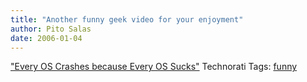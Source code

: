 ```yaml
---
title: "Another funny geek video for your enjoyment"
author: Pito Salas
date: 2006-01-04
---
```




["Every OS Crashes because Every OS
Sucks"](<http://www.deadtroll.com/index2.html?/video/ossuckscable.html~content>)
Technorati Tags: [funny](<http://www.technorati.com/tag/funny>)


